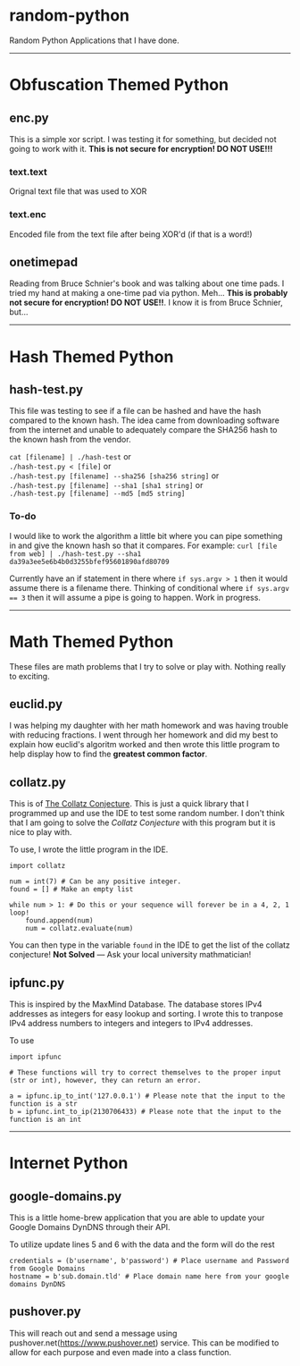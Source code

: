 # random-python

Random Python Applications that I have done.

---

# Obfuscation Themed Python

## enc.py

This is a simple xor script.  I was testing it for something, but decided not going to work with it.
**This is not secure for encryption!  DO NOT USE!!!**

### text.text
Orignal text file that was used to XOR

### text.enc
Encoded file from the text file after being XOR'd (if that is a word!)

## onetimepad

Reading from Bruce Schnier's book and was talking about one time pads.  I tried my hand at making a one-time pad via python.  Meh...
**This is probably not secure for encryption! DO NOT USE!!**. I know it is from Bruce Schnier, but...

---

# Hash Themed Python
## hash-test.py
This file was testing to see if a file can be hashed and have the hash compared to the known hash.  The idea came from downloading software from the internet and unable to adequately compare the SHA256 hash to the known hash from the vendor.

`cat [filename] | ./hash-test` or  
`./hash-test.py < [file]` or  
`./hash-test.py [filename] --sha256 [sha256 string]` or  
`./hash-test.py [filename] --sha1 [sha1 string]` or   
`./hash-test.py [filename] --md5 [md5 string]`

### To-do
I would like to work the algorithm a little bit where you can pipe something in and give the known hash so that it compares.  For example:
`curl [file from web] | ./hash-test.py --sha1 da39a3ee5e6b4b0d3255bfef95601890afd80709`

Currently have an if statement in there where `if sys.argv > 1` then it would assume there is a filename there.  Thinking of conditional where `if sys.argv == 3` then it will assume a pipe is going to happen.  Work in progress.

---

# Math Themed Python

These files are math problems that I try to solve or play with.  Nothing really to exciting.

## euclid.py

I was helping my daughter with her math homework and was having trouble with reducing fractions.  I went through her homework and did my best to explain how euclid's algoritm worked and then wrote this little program to help display how to find the **greatest common factor**.

## collatz.py

This is of [The Collatz Conjecture](https://en.wikipedia.org/wiki/Collatz_conjecture).  This is just a quick library that I programmed up and use the IDE to test some random number.  I don't think that I am going to solve the *Collatz Conjecture* with this program but it is nice to play with.

To use, I wrote the little program in the IDE.

```python3
import collatz

num = int(7) # Can be any positive integer.
found = [] # Make an empty list

while num > 1: # Do this or your sequence will forever be in a 4, 2, 1 loop!
    found.append(num)
    num = collatz.evaluate(num)
```

You can then type in the variable `found` in the IDE to get the list of the collatz conjecture!  **Not Solved** — Ask your local university mathmatician!

## ipfunc.py

This is inspired by the MaxMind Database.  The database stores IPv4 addresses as integers for easy lookup and sorting.  I wrote this to tranpose IPv4 address numbers to integers and integers to IPv4 addresses.

To use
```python3
import ipfunc

# These functions will try to correct themselves to the proper input (str or int), however, they can return an error.

a = ipfunc.ip_to_int('127.0.0.1') # Please note that the input to the function is a str
b = ipfunc.int_to_ip(2130706433) # Please note that the input to the function is an int
```

---

# Internet Python

## google-domains.py

This is a little home-brew application that you are able to update your Google Domains DynDNS through their API.

To utilize update lines 5 and 6 with the data and the form will do the rest

```python3
credentials = (b'username', b'password') # Place username and Password from Google Domains
hostname = b'sub.domain.tld' # Place domain name here from your google domains DynDNS
```

## pushover.py

This will reach out and send a message using pushover.net(https://www.pushover.net) service.  This can be modified to allow for each purpose and even made into a class function.

